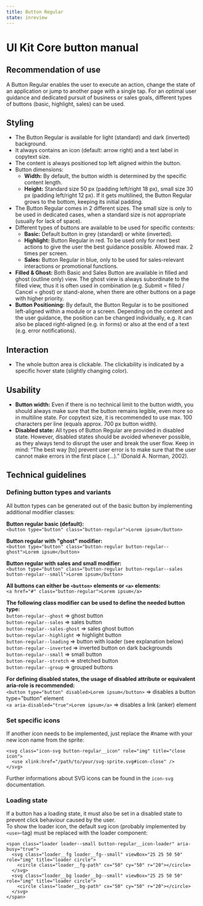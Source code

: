 ```yaml
---
title: Button Regular
state: inreview
---
```


# UI Kit Core button manual

## Recommendation of use
A Button Regular enables the user to execute an action, change the state of an application or jump to another page with a single tap. For an optimal user guidance and dedicated pursuit of business or sales goals, different types of buttons (basic, highlight, sales) can be used.

## Styling
- The Button Regular is available for light (standard) and dark (inverted) background.
- It always contains an icon (default: arrow right) and a text label in copytext size. 
- The content is always positioned top left aligned within the button. 
- Button dimensions:
  - __Width:__ By default, the button width is determined by the specific content length.
  - __Height:__ Standard size 50 px (padding left/right 18 px), small size 30 px (padding left/right 12 px). If it gets multilined, the Button Regular grows to the bottom, keeping its initial padding.
- The Button Regular comes in 2 different sizes. The small size is only to be used in dedicated cases, when a standard size is not appropriate (usually for lack of space).
- Different types of buttons are available to be used for specific contexts:
  - __Basic:__ Default button in grey (standard) or white (inverted). 
  - __Highlight:__ Button Regular in red. To be used only for next best actions to give the user the best guidance possible. Allowed max. 2 times per screen.
  - __Sales:__ Button Regular in blue, only to be used for sales-relevant interactions or promotional functions.
- __Filled & Ghost:__ Both Basic and Sales Button are available in filled and ghost (outline only) view. The ghost view is always subordinate to the filled view, thus it is often used in combination (e.g. Submit = filled / Cancel = ghost) or stand-alone, when there are other buttons on a page with higher priority.
- __Button Positioning:__ By default, the Button Regular is to be positioned left-aligned within a module or a screen. Depending on the content and the user guidance, the position can be changed individually, e.g. it can also be placed right-aligned (e.g. in forms) or also at the end of a text (e.g. error notifications). 

## Interaction
- The whole button area is clickable. The clickability is indicated by a specific hover state (slightly changing color).

## Usability
- __Button width:__ Even if there is no technical limit to the button width, you should always make sure that the button remains legible, even more so in multiline state. For copytext size, it is recommended to use max. 100 characters per line (equals approx. 700 px button width).
- __Disabled state:__ All types of Button Regular are provided in disabled state. However, disabled states should be avoided whenever possible, as they always tend to disrupt the user and break the user flow. Keep in mind: “The best way [to] prevent user error is to make sure that the user cannot make errors in the first place (…).” (Donald A. Norman, 2002).

## Technical guidelines

### Defining button types and variants
All button types can be generated out of the basic button by implementing additional modifier classes:

__Button regular basic (default):__  
`<button type="button" class="button-regular">Lorem ipsum</button>`  

__Button regular with "ghost" modifier:__  
`<button type="button" class="button-regular button-regular--ghost">Lorem ipsum</button>` 

__Button regular with sales and small modifier:__  
`<button type="button" class="button-regular button-regular--sales button-regular--small">Lorem ipsum</button>`  

__All buttons can either be `<button>` elements or `<a>` elements:__  
`<a href="#" class="button-regular">Lorem ipsum</a>`

__The following class modifier can be used to define the needed button type:__  
`button-regular--ghost` => ghost button  
`button-regular--sales` => sales button  
`button-regular--sales-ghost` => sales ghost button  
`button-regular--highlight` => highlight button  
`button-regular--loading` => button with loader (see explanation below)  
`button-regular--inverted` => inverted button on dark backgrounds  
`button-regular--small` => small button  
`button-regular--stretch` => stretched button  
`button-regular--group` => grouped buttons  

__For defining disabled states, the usage of disabled attribute or equivalent aria-role is recommended:__  
`<button type="button" disabled>Lorem ipsum</button>` => disables a button type="button" element  
`<a aria-disabled="true">Lorem ipsum</a>` => disables a link (anker) element  

### Set specific icons
If another icon needs to be implemented, just replace the #name with your new icon name from the sprite:  

```
<svg class="icon-svg button-regular__icon" role="img" title="close icon">
  <use xlink:href="/path/to/your/svg-sprite.svg#icon-close" />
</svg>
``` 

Further informations about SVG icons can be found in the `icon-svg` documentation.  

### Loading state
If a button has a loading state, it must also be set in a disabled state to prevent click behaviour caused by the user.  
To show the loader icon, the default svg icon (probably implemented by `<use>`-tag) must be replaced with the loader component:  

```
<span class="loader loader--small button-regular__icon-loader" aria-busy="true">
  <svg class="loader__fg loader__fg--small" viewBox="25 25 50 50" role="img" title="loader circle">
    <circle class="loader__fg-path" cx="50" cy="50" r="20"></circle>
  </svg>
  <svg class="loader__bg loader__bg--small" viewBox="25 25 50 50" role="img" title="loader circle">
    <circle class="loader__bg-path" cx="50" cy="50" r="20"></circle>
  </svg>
</span>
```
